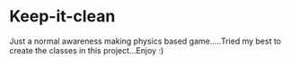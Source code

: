 # Keep-it-clean
Just a normal awareness making physics based game.....Tried my best to create the classes in this project...Enjoy :)
